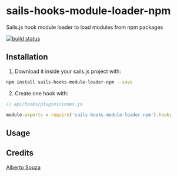 # sails-hooks-module-loader-npm

Sails.js hook module loader to load modules from npm packages

[![build status](https://secure.travis-ci.org/albertosouza/sails-hooks-module-loader-npm.png)](http://travis-ci.org/albertosouza/sails-hooks-module-loader-npm)

## Installation

1. Download it inside your sails.js project with:

```sh
npm install sails-hooks-module-loader-npm --save
```

2. Create one hook with:

```js
// api/hooks/plugins/index.js

module.exports = require('sails-hooks-module-loader-npm').hook;

```




## Usage

## Credits
[Alberto Souza](https://github.com/albertosouza/)

